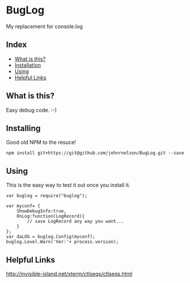 # BugLog
My replacement for console.log
 

## Index
- [What is this?](#what-is-this)
- [Installation](#installing)
- [Using](#using)
- [Helpful Links](#helpful-links)


## What is this?
Easy debug code. :-)



 
## Installing
Good old NPM to the resuce! 

    npm install git+https://git@github.com/johnrnelson/BugLog.git --save
 
 
 
## Using
This is the easy way to test it out once you install it. 

    var buglog = require("buglog");

    var myconf= { 
        ShowDebugInfo:true,
        OnLog:function(LogRecord){
            // save LogRecord any way you want...
        }
    };
    var daLOG = buglog.Config(myconf);
    buglog.Level.Warn('Ver:'+ process.version);


## Helpful Links
http://invisible-island.net/xterm/ctlseqs/ctlseqs.html

   